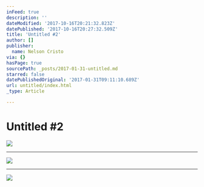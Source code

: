 ```yaml
---
inFeed: true
description: ''
dateModified: '2017-10-16T20:21:32.823Z'
datePublished: '2017-10-16T20:27:32.509Z'
title: 'Untitled #2'
author: []
publisher:
  name: Nelson Cristo
via: {}
hasPage: true
sourcePath: _posts/2017-01-31-untitled.md
starred: false
datePublishedOriginal: '2017-01-31T09:11:10.689Z'
url: untitled/index.html
_type: Article

---
```

# Untitled \#2
![](https://the-grid-user-content.s3-us-west-2.amazonaws.com/ccc58598-18ea-4acd-8e75-e4f837d2b096.jpg)

---

![](https://s3-us-west-2.amazonaws.com/the-grid-img/p/9e12a1a61697223eb2449ed78af063d2fa6a3dbe.jpg)

---

![](https://the-grid-user-content.s3-us-west-2.amazonaws.com/25818f9b-7e54-4be8-8481-a0524cb461c7.jpg)
